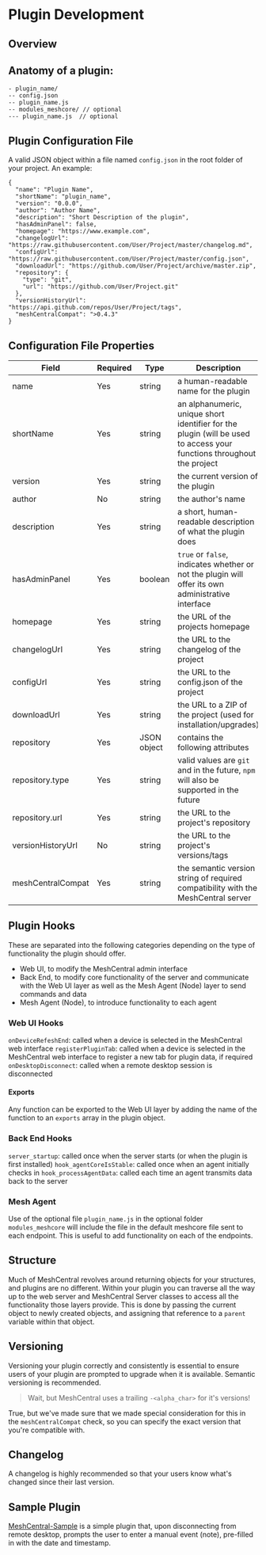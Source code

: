 # Plugin Development

## Overview

## Anatomy of a plugin:

    - plugin_name/
    -- config.json
    -- plugin_name.js
    -- modules_meshcore/ // optional
    --- plugin_name.js 	// optional

## Plugin Configuration File
A valid JSON object within a file named `config.json` in the root folder of your project. An example:

    {
      "name": "Plugin Name",
      "shortName": "plugin_name",
      "version": "0.0.0",
      "author": "Author Name",
      "description": "Short Description of the plugin",
      "hasAdminPanel": false,
      "homepage": "https://www.example.com",
      "changelogUrl": "https://raw.githubusercontent.com/User/Project/master/changelog.md",
      "configUrl": "https://raw.githubusercontent.com/User/Project/master/config.json",
      "downloadUrl": "https://github.com/User/Project/archive/master.zip",
      "repository": {
        "type": "git",
        "url": "https://github.com/User/Project.git"
      },
      "versionHistoryUrl": "https://api.github.com/repos/User/Project/tags",
      "meshCentralCompat": ">0.4.3"
    }
    
## Configuration File Properties
| Field | Required | Type | Description
|--|--|--|--|
| name | Yes | string | a human-readable name for the plugin
| shortName | Yes | string | an alphanumeric, unique short identifier for the plugin (will be used to access your functions throughout the project
| version | Yes | string | the current version of the plugin
| author | No | string | the author's name
| description | Yes | string | a short, human-readable description of what the plugin does
| hasAdminPanel | Yes | boolean | `true` or `false`, indicates whether or not the plugin will offer its own administrative interface
| homepage | Yes | string | the URL of the projects homepage
| changelogUrl | Yes | string | the URL to the changelog of the project
| configUrl | Yes | string | the URL to the config.json of the project
| downloadUrl | Yes | string | the URL to a ZIP of the project (used for installation/upgrades)
| repository | Yes | JSON object | contains the following attributes
| repository.type | Yes | string | valid values are `git` and in the future, `npm` will also be supported in the future
| repository.url | Yes | string | the URL to the project's repository
| versionHistoryUrl | No | string | the URL to the project's versions/tags
| meshCentralCompat | Yes | string | the semantic version string of required compatibility with the MeshCentral server

## Plugin Hooks
These are separated into the following categories depending on the type of functionality the plugin should offer.

- Web UI, to modify the MeshCentral admin interface
- Back End, to modify core functionality of the server and communicate with the Web UI layer as well as the Mesh Agent (Node) layer to send commands and data
- Mesh Agent (Node), to introduce functionality to each agent

### Web UI Hooks
`onDeviceRefeshEnd`: called when a device is selected in the MeshCentral web interface
`registerPluginTab`: called when a device is selected in the MeshCentral web interface to register a new tab for plugin data, if required
`onDesktopDisconnect`: called when a remote desktop session is disconnected

#### Exports
Any function can be exported to the Web UI layer by adding the name of the function to an `exports` array in the plugin object.

### Back End Hooks
`server_startup`: called once when the server starts (or when the plugin is first installed)
`hook_agentCoreIsStable`: called once when an agent initially checks in
`hook_processAgentData`: called each time an agent transmits data back to the server

### Mesh Agent
Use of the optional file `plugin_name.js` in the optional folder `modules_meshcore` will include the file in the default meshcore file sent to each endpoint. This is useful to add functionality on each of the endpoints.

## Structure
Much of MeshCentral revolves around returning objects for your structures, and plugins are no different. Within your plugin you can traverse all the way up to the web server and MeshCentral Server classes to access all the functionality those layers provide. This is done by passing the current object to newly created objects, and assigning that reference to a `parent` variable within that object.


## Versioning
Versioning your plugin correctly and consistently is essential to ensure users of your plugin are prompted to upgrade when it is available. Semantic versioning is recommended.
> Wait, but MeshCentral uses a trailing `-<alpha_char>` for it's versions!

True, but we've made sure that we made special consideration for this in the `meshCentralCompat` check, so you can specify the exact version that you're compatible with. 

## Changelog
A changelog is highly recommended so that your users know what's changed since their last version.

## Sample Plugin
[MeshCentral-Sample](https://github.com/ryanblenis/MeshCentral-Sample) is a simple plugin that, upon disconnecting from remote desktop, prompts the user to enter a manual event (note), pre-filled in with the date and timestamp.